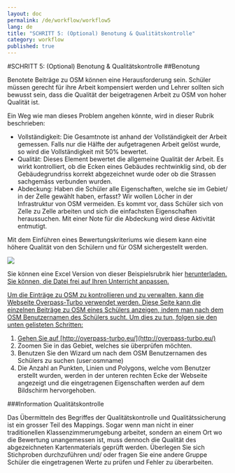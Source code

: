 ```yaml
---
layout: doc
permalink: /de/workflow/workflow5
lang: de
title: "SCHRITT 5: (Optional) Benotung & Qualitätskontrolle"
category: workflow
published: true
---
```


#SCHRITT 5: (Optional) Benotung & Qualitätskontrolle
##Benotung

Benotete Beiträge zu OSM können eine Herausforderung sein. Schüler müssen gerecht für ihre Arbeit kompensiert werden und Lehrer sollten sich bewusst sein, dass die Qualität der beigetragenen Arbeit zu OSM von hoher Qualität ist.

Ein Weg wie man dieses Problem angehen könnte, wird in dieser Rubrik beschrieben:

* Vollständigkeit: Die Gesamtnote ist anhand der Vollständigkeit der Arbeit gemessen. Falls nur die Hälfte der aufgetragenen Arbeit gelöst wurde, so wird die Vollständigkeit mit 50% bewertet.
* Qualität: Dieses Element bewertet die allgemeine Qualität der Arbeit. Es wirkt kontrolliert, ob die Ecken eines Gebäudes rechtwinklig sind, ob der Gebäudegrundriss korrekt abgezeichnet wurde oder ob die Strassen sachgemäss verbunden wurden.
* Abdeckung: Haben die Schüler alle Eigenschaften, welche sie im Gebiet/ in der Zelle gewählt haben, erfasst? Wir wollen Löcher in der Infrastruktur von OSM vermeiden. Es kommt vor, dass Schüler sich von Zelle zu Zelle arbeiten und sich die einfachsten Eigenschaften heraussuchen. Mit einer Note für die Abdeckung wird diese Aktivität entmutigt. 

Mit dem Einführen eines Bewertungskriteriums wie diesem kann eine höhere Qualität von den Schülern und für OSM sichergestellt werden.

<img src="/img/rubric.png" />


Sie können eine Excel Version von dieser Beispielsrubrik hier <a href="/files/SAMPLE - OSM Grading Rubric.xlsx"> herunterladen. Sie können, die Datei frei auf Ihren Unterricht anpassen. 

Um die Einträge zu OSM zu kontrollieren und zu verwalten, kann die Webseite Overpass-Turbo verwendet werden. Diese Seite kann die einzelnen Beiträge zu OSM eines Schülers anzeigen, indem man nach dem OSM Benutzernamen des Schülers sucht. Um dies zu tun, folgen sie den unten gelisteten Schritten:

1. Gehen Sie auf [http://overpass-turbo.eu/](http://overpass-turbo.eu/)
2. Zoomen Sie in das Gebiet, welches sie überprüfen möchten.
3. Benutzen Sie den Wizard um nach dem OSM Benutzernamen des Schülers zu suchen (user:osmname) 
4. Die Anzahl an Punkten, Linien und Polygons, welche vom Benutzer erstellt wurden, werden in der unteren rechten Ecke der Webseite angezeigt und die eingetragenen Eigenschaften werden auf dem Bildschirm hervorgehoben. 

###Information Qualitätskontrolle

Das Übermitteln des Begriffes der Qualitätskontrolle und Qualitätssicherung ist ein grosser Teil des Mappings. Sogar wenn man nicht in einer traditionellen Klassenzimmerumgebung arbeitet, sondern an einem Ort wo die Bewertung unangemessen ist, muss dennoch die Qualität des abgezeichneten Kartenmaterials geprüft werden. Überlegen Sie sich Stichproben durchzuführen und/ oder fragen Sie eine andere Gruppe Schüler die eingetragenen Werte zu prüfen und Fehler zu überarbeiten.







